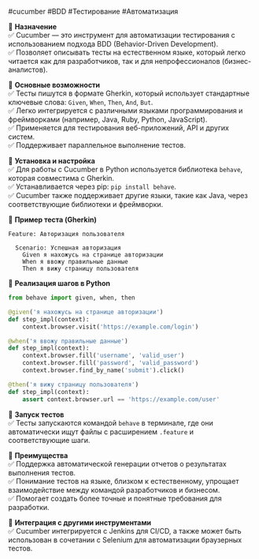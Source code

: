 #cucumber #BDD #Тестирование #Автоматизация

🔹 **Назначение**  
✅ Cucumber — это инструмент для автоматизации тестирования с использованием подхода BDD (Behavior-Driven Development).  
✅ Позволяет описывать тесты на естественном языке, который легко читается как для разработчиков, так и для непрофессионалов (бизнес-аналистов).

🔹 **Основные возможности**  
✅ Тесты пишутся в формате Gherkin, который использует стандартные ключевые слова: `Given`, `When`, `Then`, `And`, `But`.  
✅ Легко интегрируется с различными языками программирования и фреймворками (например, Java, Ruby, Python, JavaScript).  
✅ Применяется для тестирования веб-приложений, API и других систем.  
✅ Поддерживает параллельное выполнение тестов.

🔹 **Установка и настройка**  
✅ Для работы с Cucumber в Python используется библиотека `behave`, которая совместима с Gherkin.  
✅ Устанавливается через pip: `pip install behave`.  
✅ Cucumber также поддерживает другие языки, такие как Java, через соответствующие библиотеки и фреймворки.

🔹 **Пример теста (Gherkin)**

```gherkin
Feature: Авторизация пользователя

  Scenario: Успешная авторизация
    Given я нахожусь на странице авторизации
    When я ввожу правильные данные
    Then я вижу страницу пользователя
```

🔹 **Реализация шагов в Python**

```python
from behave import given, when, then

@given('я нахожусь на странице авторизации')
def step_impl(context):
    context.browser.visit('https://example.com/login')

@when('я ввожу правильные данные')
def step_impl(context):
    context.browser.fill('username', 'valid_user')
    context.browser.fill('password', 'valid_password')
    context.browser.find_by_name('submit').click()

@then('я вижу страницу пользователя')
def step_impl(context):
    assert context.browser.url == 'https://example.com/user'
```

🔹 **Запуск тестов**  
✅ Тесты запускаются командой `behave` в терминале, где они автоматически ищут файлы с расширением `.feature` и соответствующие шаги.

🔹 **Преимущества**  
✅ Поддержка автоматической генерации отчетов о результатах выполнения тестов.  
✅ Понимание тестов на языке, близком к естественному, упрощает взаимодействие между командой разработчиков и бизнесом.  
✅ Помогает создать более точные и понятные требования для разработки.

🔹 **Интеграция с другими инструментами**  
✅ Cucumber интегрируется с Jenkins для CI/CD, а также может быть использован в сочетании с Selenium для автоматизации браузерных тестов.